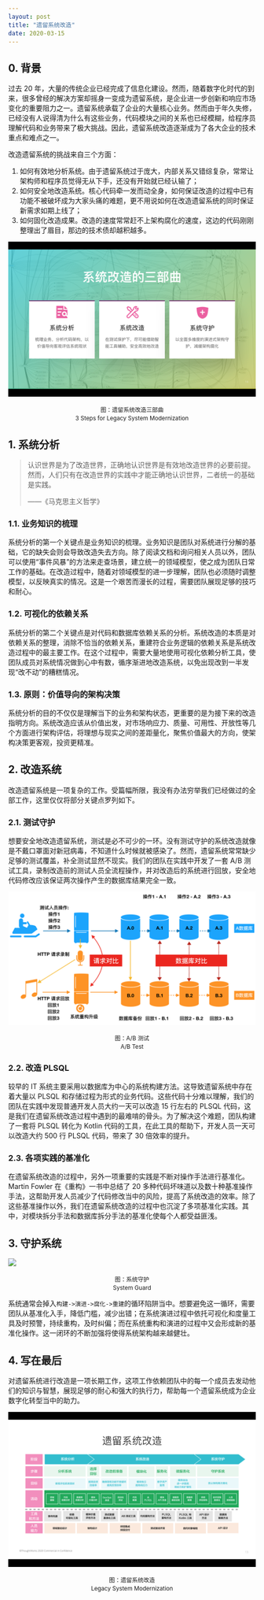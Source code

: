 ```yaml
---
layout: post
title: "遗留系统改造"
date: 2020-03-15
---
```


## 0. 背景

过去 20 年，大量的传统企业已经完成了信息化建设。然而，随着数字化时代的到来，很多曾经的解决方案却摇身一变成为遗留系统，是企业进一步创新和响应市场变化的重要阻力之一。遗留系统承载了企业的大量核心业务。然而由于年久失修，已经没有人说得清为什么有这些业务，代码模块之间的关系也已经模糊，给程序员理解代码和业务带来了极大挑战。因此，遗留系统改造逐渐成为了各大企业的技术重点和难点之一。

改造遗留系统的挑战来自三个方面：

1. 如何有效地分析系统。由于遗留系统过于庞大，内部关系又错综复杂，常常让架构师和程序员觉得无从下手，还没有开始就已经认输了；
2. 如何安全地改造系统。核心代码牵一发而动全身，如何保证改造的过程中已有功能不被破坏成为大家头痛的难题，更不用说如何在改造遗留系统的同时保证新需求如期上线了；
3. 如何固化改造成果。改造的速度常常赶不上架构腐化的速度，这边的代码刚刚整理出了眉目，那边的技术债却越积越多。

![](/assets/20200315/1.png)

<center><small>图：遗留系统改造三部曲</small></center>
<center><small>3 Steps for Legacy System Modernization</small></center>

## 1. 系统分析

> 认识世界是为了改造世界，正确地认识世界是有效地改造世界的必要前提。然而，人们只有在改造世界的实践中才能正确地认识世界，二者统一的基础是实践。
>
> ——《马克思主义哲学》

### 1.1. 业务知识的梳理

系统分析的第一个关键点是业务知识的梳理。业务知识是团队对系统进行分解的基础，它的缺失会则会导致改造失去方向。除了阅读文档和询问相关人员以外，团队可以使用“事件风暴”的方法来走查场景，建立统一的领域模型，使之成为团队日常工作的基础。在改造过程中，随着对领域模型的进一步理解，团队也必须随时调整模型，以反映真实的情况。这是一个艰苦而漫长的过程，需要团队展现足够的技巧和耐心。

### 1.2. 可视化的依赖关系

系统分析的第二个关键点是对代码和数据库依赖关系的分析。系统改造的本质是对依赖关系的整理，消除不恰当的依赖关系，重建符合业务逻辑的依赖关系是系统改造过程中的最主要工作。在这个过程中，需要大量地使用可视化依赖分析工具，使团队成员对系统情况做到心中有数，循序渐进地改造系统，以免出现改到一半发现“改不动”的糟糕情况。

### 1.3. 原则：价值导向的架构决策

系统分析的目的不仅仅是理解当下的业务和架构状态，更重要的是为接下来的改造指明方向。系统改造应该从价值出发，对市场响应力、质量、可用性、开放性等几个方面进行架构评估，将理想与现实之间的差距量化，聚焦价值最大的方向，使架构决策更客观，投资更精准。

## 2. 改造系统

改造遗留系统是一项复杂的工作。受篇幅所限，我没有办法穷举我们已经做过的全部工作，这里仅仅将部分关键点罗列如下。

### 2.1. 测试守护

想要安全地改造遗留系统，测试是必不可少的一环。没有测试守护的系统改造就像是不戴口罩面对新冠病毒，不知道什么时候就被感染了。然而，遗留系统常常缺少足够的测试覆盖，补全测试显然不现实。我们的团队在实践中开发了一套 A/B 测试工具，录制改造前的测试人员全流程操作，并对改造后的系统进行回放，安全地代码修改应该保证两次操作产生的数据库结果完全一致。

![](/assets/20200315/2.png)

<center><small>图：A/B 测试</small></center>
<center><small>A/B Test</small></center>

### 2.2. 改造 PLSQL

较早的 IT 系统主要采用以数据库为中心的系统构建方法。这导致遗留系统中存在着大量以 PLSQL 和存储过程为形式的业务代码。这些代码十分难以理解，我们的团队在实践中发现普通开发人员大约一天可以改造 15 行左右的 PLSQL 代码，这是我们在遗留系统改造过程中遇到的最难啃的骨头。为了解决这个难题，团队构建了一套将 PLSQL 转化为 Kotlin 代码的工具，在此工具的帮助下，开发人员一天可以改造大约 500 行 PLSQL 代码，带来了 30 倍效率的提升。

### 2.3. 各项实践的基准化

在遗留系统改造的过程中，另外一项重要的实践是不断对操作手法进行基准化。Martin Fowler 在《重构》一书中总结了 20 多种代码坏味道以及数十种基准操作手法，这帮助开发人员减少了代码修改当中的风险，提高了系统改造的效率。除了这些基准操作以外，我们在遗留系统改造的过程中也沉淀了多项基准化实践。其中，对模块拆分手法和数据库拆分手法的基准化使每个人都受益匪浅。

## 3. 守护系统

![](/assets/20200315/3.png)

<center><small>图：系统守护</small></center>
<center><small>System Guard</small></center>

系统通常会掉入`构建->演进->腐化->重建`的循环陷阱当中。想要避免这一循环，需要团队从基准化入手，降低门槛，减少出错；在系统演进过程中依托可视化和度量工具及时预警，持续重构，及时纠偏；而在系统重构和演进的过程中又会形成新的基准化操作。这一闭环的不断加强将使得系统架构越来越健壮。

## 4. 写在最后

对遗留系统进行改造是一项长期工作，这项工作依赖团队中的每一个成员去发动他们的知识与智慧，展现足够的耐心和强大的执行力，帮助每一个遗留系统成为企业数字化转型当中的助力。

![](/assets/20200315/4.png)

<center><small>图：遗留系统改造</small></center>
<center><small>Legacy System Modernization</small></center>
